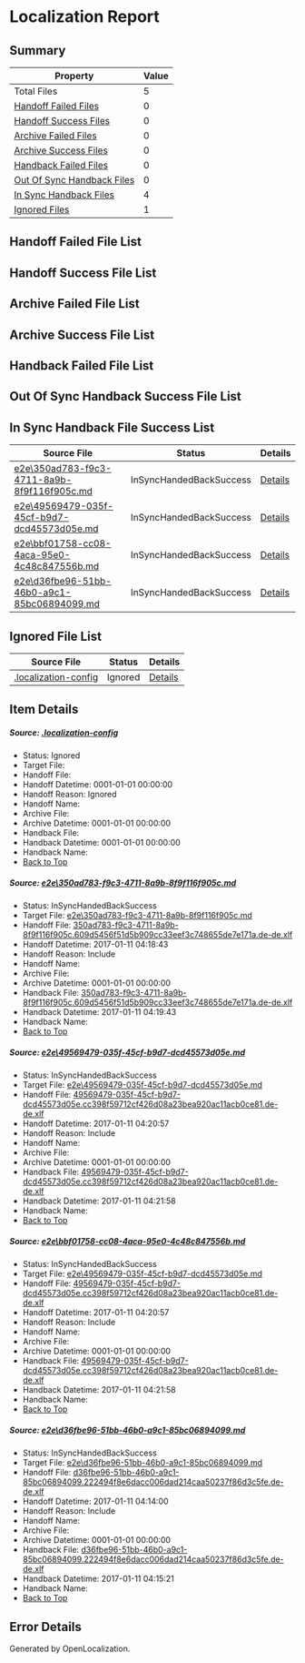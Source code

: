 # <a name='report-top'></a> Localization Report

## Summary
 Property | Value 
 -------- | ----- 
 Total Files | 5
[ Handoff Failed Files ](#handoff-failed-list)| 0
[ Handoff Success Files ](#handoff-success-list)| 0
[ Archive Failed Files ](#archive-failed-list)| 0
[ Archive Success Files ](#archive-success-list)| 0
[ Handback Failed Files ](#handback-failed-list)| 0
[ Out Of Sync Handback Files ](#outofsync-handback-success-list)| 0
[ In Sync Handback Files ](#insync-handback-success-list)| 4
[ Ignored Files ](#ignored-list)| 1

## <a name='handoff-failed-list'></a> Handoff Failed File List

## <a name='handoff-success-list'></a> Handoff Success File List

## <a name='archive-failed-list'></a> Archive Failed File List

## <a name='archive-success-list'></a> Archive Success File List

## <a name='handback-failed-list'></a> Handback Failed File List

## <a name='outofsync-handback-success-list'></a> Out Of Sync Handback Success File List

## <a name='insync-handback-success-list'></a> In Sync Handback File Success List
 Source File | Status | Details 
 ----------- | ------ | ------- 
 [e2e\350ad783-f9c3-4711-8a9b-8f9f116f905c.md](https://github.com/OpenLocalizationTestOrg/ol-test0/blob/60ab216b2060d310683639bf23623903a61afe7a/e2e/350ad783-f9c3-4711-8a9b-8f9f116f905c.md) | InSyncHandedBackSuccess | [Details](#0d81abc1a44ae898f1709502561c01b376d741e61)
 [e2e\49569479-035f-45cf-b9d7-dcd45573d05e.md](https://github.com/OpenLocalizationTestOrg/ol-test0/blob/01977d6056f1038ca1c79d6f455ff46d6aad2ac7/e2e/49569479-035f-45cf-b9d7-dcd45573d05e.md) | InSyncHandedBackSuccess | [Details](#c38ab6eabeca3a7dcc57d24a05854aead95c840e2)
 [e2e\bbf01758-cc08-4aca-95e0-4c48c847556b.md](https://github.com/OpenLocalizationTestOrg/ol-test0/blob/01977d6056f1038ca1c79d6f455ff46d6aad2ac7/e2e/bbf01758-cc08-4aca-95e0-4c48c847556b.md) | InSyncHandedBackSuccess | [Details](#c38ab6eabeca3a7dcc57d24a05854aead95c840e3)
 [e2e\d36fbe96-51bb-46b0-a9c1-85bc06894099.md](https://github.com/OpenLocalizationTestOrg/ol-test0/blob/71ee758dda0dfe59577b1d77c65a01089bc5a023/e2e/d36fbe96-51bb-46b0-a9c1-85bc06894099.md) | InSyncHandedBackSuccess | [Details](#126b33497fcf2f20bc3c455a5b56b62adc4501fd4)

## <a name='ignored-list'></a> Ignored File List
 Source File | Status | Details 
 ----------- | ------ | ------- 
 [.localization-config](https://github.com/OpenLocalizationTestOrg/ol-test0/blob/01977d6056f1038ca1c79d6f455ff46d6aad2ac7/.localization-config) | Ignored | [Details](#cb0632cf59c1387fc1742bfb9fa3c47f87e2e5c90)

## Item Details
##### <a name='cb0632cf59c1387fc1742bfb9fa3c47f87e2e5c90'></a> Source: [.localization-config](https://github.com/OpenLocalizationTestOrg/ol-test0/blob/01977d6056f1038ca1c79d6f455ff46d6aad2ac7/.localization-config)
* Status: Ignored
* Target File: 
* Handoff File: 
* Handoff Datetime: 0001-01-01 00:00:00
* Handoff Reason: Ignored
* Handoff Name: 
* Archive File: 
* Archive Datetime: 0001-01-01 00:00:00
* Handback File: 
* Handback Datetime: 0001-01-01 00:00:00
* Handback Name: 
* [Back to Top](#report-top)

##### <a name='0d81abc1a44ae898f1709502561c01b376d741e61'></a> Source: [e2e\350ad783-f9c3-4711-8a9b-8f9f116f905c.md](https://github.com/OpenLocalizationTestOrg/ol-test0/blob/60ab216b2060d310683639bf23623903a61afe7a/e2e/350ad783-f9c3-4711-8a9b-8f9f116f905c.md)
* Status: InSyncHandedBackSuccess
* Target File: [e2e\350ad783-f9c3-4711-8a9b-8f9f116f905c.md](https://github.com/OpenLocalizationTestOrg/ol-test0-dede/blob/5d670524d636c92a9d53c65e5e1911f7690825d9/e2e/350ad783-f9c3-4711-8a9b-8f9f116f905c.md)
* Handoff File: [350ad783-f9c3-4711-8a9b-8f9f116f905c.609d5456f51d5b909cc33eef3c748655de7e171a.de-de.xlf](https://github.com/OpenLocalizationTestOrg/ol-test0-handoff/blob/863ab4ad7458718212f0e724dd581cdbffec10e1/ol-handoff/OpenLocalizationTestOrg/ol-test0-dede/shujia/ht/350ad783-f9c3-4711-8a9b-8f9f116f905c.609d5456f51d5b909cc33eef3c748655de7e171a.de-de.xlf)
* Handoff Datetime: 2017-01-11 04:18:43
* Handoff Reason: Include
* Handoff Name: 
* Archive File: 
* Archive Datetime: 0001-01-01 00:00:00
* Handback File: [350ad783-f9c3-4711-8a9b-8f9f116f905c.609d5456f51d5b909cc33eef3c748655de7e171a.de-de.xlf](https://github.com/OpenLocalizationTestOrg/ol-test0-handback/blob/cb67b282b93fe27320eea724aca5fa9e8382a102/ol-handback/OpenLocalizationTestOrg/ol-test0-dede/shujia/ht/350ad783-f9c3-4711-8a9b-8f9f116f905c.609d5456f51d5b909cc33eef3c748655de7e171a.de-de.xlf)
* Handback Datetime: 2017-01-11 04:19:43
* Handback Name: 
* [Back to Top](#report-top)

##### <a name='c38ab6eabeca3a7dcc57d24a05854aead95c840e2'></a> Source: [e2e\49569479-035f-45cf-b9d7-dcd45573d05e.md](https://github.com/OpenLocalizationTestOrg/ol-test0/blob/01977d6056f1038ca1c79d6f455ff46d6aad2ac7/e2e/49569479-035f-45cf-b9d7-dcd45573d05e.md)
* Status: InSyncHandedBackSuccess
* Target File: [e2e\49569479-035f-45cf-b9d7-dcd45573d05e.md](https://github.com/OpenLocalizationTestOrg/ol-test0-dede/blob/b08c026c8127df055fd35542466d76cb11151a80/e2e/49569479-035f-45cf-b9d7-dcd45573d05e.md)
* Handoff File: [49569479-035f-45cf-b9d7-dcd45573d05e.cc398f59712cf426d08a23bea920ac11acb0ce81.de-de.xlf](https://github.com/OpenLocalizationTestOrg/ol-test0-handoff/blob/04fa14594c527c5c5623839462fc7629417ff810/ol-handoff/OpenLocalizationTestOrg/ol-test0-dede/shujia/ht/49569479-035f-45cf-b9d7-dcd45573d05e.cc398f59712cf426d08a23bea920ac11acb0ce81.de-de.xlf)
* Handoff Datetime: 2017-01-11 04:20:57
* Handoff Reason: Include
* Handoff Name: 
* Archive File: 
* Archive Datetime: 0001-01-01 00:00:00
* Handback File: [49569479-035f-45cf-b9d7-dcd45573d05e.cc398f59712cf426d08a23bea920ac11acb0ce81.de-de.xlf](https://github.com/OpenLocalizationTestOrg/ol-test0-handback/blob/7ee3cf3be85ac508c2e9f5d9f24f3e21001f8004/ol-handback/OpenLocalizationTestOrg/ol-test0-dede/shujia/ht/49569479-035f-45cf-b9d7-dcd45573d05e.cc398f59712cf426d08a23bea920ac11acb0ce81.de-de.xlf)
* Handback Datetime: 2017-01-11 04:21:58
* Handback Name: 
* [Back to Top](#report-top)

##### <a name='c38ab6eabeca3a7dcc57d24a05854aead95c840e3'></a> Source: [e2e\bbf01758-cc08-4aca-95e0-4c48c847556b.md](https://github.com/OpenLocalizationTestOrg/ol-test0/blob/01977d6056f1038ca1c79d6f455ff46d6aad2ac7/e2e/bbf01758-cc08-4aca-95e0-4c48c847556b.md)
* Status: InSyncHandedBackSuccess
* Target File: [e2e\49569479-035f-45cf-b9d7-dcd45573d05e.md](https://github.com/OpenLocalizationTestOrg/ol-test0-dede/blob/b08c026c8127df055fd35542466d76cb11151a80/e2e/49569479-035f-45cf-b9d7-dcd45573d05e.md)
* Handoff File: [49569479-035f-45cf-b9d7-dcd45573d05e.cc398f59712cf426d08a23bea920ac11acb0ce81.de-de.xlf](https://github.com/OpenLocalizationTestOrg/ol-test0-handoff/blob/04fa14594c527c5c5623839462fc7629417ff810/ol-handoff/OpenLocalizationTestOrg/ol-test0-dede/shujia/ht/49569479-035f-45cf-b9d7-dcd45573d05e.cc398f59712cf426d08a23bea920ac11acb0ce81.de-de.xlf)
* Handoff Datetime: 2017-01-11 04:20:57
* Handoff Reason: Include
* Handoff Name: 
* Archive File: 
* Archive Datetime: 0001-01-01 00:00:00
* Handback File: [49569479-035f-45cf-b9d7-dcd45573d05e.cc398f59712cf426d08a23bea920ac11acb0ce81.de-de.xlf](https://github.com/OpenLocalizationTestOrg/ol-test0-handback/blob/7ee3cf3be85ac508c2e9f5d9f24f3e21001f8004/ol-handback/OpenLocalizationTestOrg/ol-test0-dede/shujia/ht/49569479-035f-45cf-b9d7-dcd45573d05e.cc398f59712cf426d08a23bea920ac11acb0ce81.de-de.xlf)
* Handback Datetime: 2017-01-11 04:21:58
* Handback Name: 
* [Back to Top](#report-top)

##### <a name='126b33497fcf2f20bc3c455a5b56b62adc4501fd4'></a> Source: [e2e\d36fbe96-51bb-46b0-a9c1-85bc06894099.md](https://github.com/OpenLocalizationTestOrg/ol-test0/blob/71ee758dda0dfe59577b1d77c65a01089bc5a023/e2e/d36fbe96-51bb-46b0-a9c1-85bc06894099.md)
* Status: InSyncHandedBackSuccess
* Target File: [e2e\d36fbe96-51bb-46b0-a9c1-85bc06894099.md](https://github.com/OpenLocalizationTestOrg/ol-test0-dede/blob/63c0bd4c010c2f1af64b629a01d31f96a9b8dfbf/e2e/d36fbe96-51bb-46b0-a9c1-85bc06894099.md)
* Handoff File: [d36fbe96-51bb-46b0-a9c1-85bc06894099.222494f8e6dacc006dad214caa50237f86d3c5fe.de-de.xlf](https://github.com/OpenLocalizationTestOrg/ol-test0-handoff/blob/4a419003a341e85645ca020543c096e6c4bd3afd/ol-handoff/OpenLocalizationTestOrg/ol-test0-dede/shujia/ht/d36fbe96-51bb-46b0-a9c1-85bc06894099.222494f8e6dacc006dad214caa50237f86d3c5fe.de-de.xlf)
* Handoff Datetime: 2017-01-11 04:14:00
* Handoff Reason: Include
* Handoff Name: 
* Archive File: 
* Archive Datetime: 0001-01-01 00:00:00
* Handback File: [d36fbe96-51bb-46b0-a9c1-85bc06894099.222494f8e6dacc006dad214caa50237f86d3c5fe.de-de.xlf](https://github.com/OpenLocalizationTestOrg/ol-test0-handback/blob/2d686369edf9c540df894a51dde6129d37bffbda/ol-handback/OpenLocalizationTestOrg/ol-test0-dede/shujia/ht/d36fbe96-51bb-46b0-a9c1-85bc06894099.222494f8e6dacc006dad214caa50237f86d3c5fe.de-de.xlf)
* Handback Datetime: 2017-01-11 04:15:21
* Handback Name: 
* [Back to Top](#report-top)


## Error Details

Generated by OpenLocalization.
